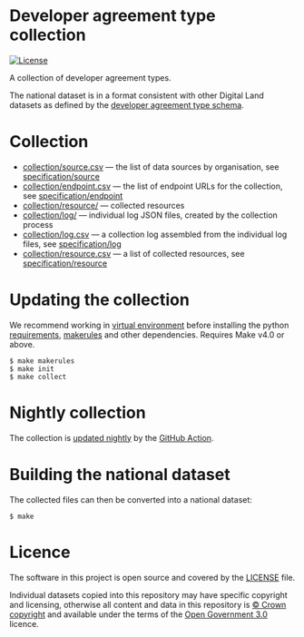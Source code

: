 # Developer agreement type collection

[![License](https://img.shields.io/github/license/mashape/apistatus.svg)](https://github.com/digital-land/developer-agreement-type-collection/blob/main/LICENSE)

A collection of developer agreement types.

The national dataset is in a format consistent with other Digital Land datasets as defined by the [developer agreement type schema](https://digital-land.github.io/specification/schema/developer-agreement-type/).

# Collection

* [collection/source.csv](collection/source.csv) — the list of data sources by organisation, see [specification/source](https://digital-land.github.io/specification/schema/source/)
* [collection/endpoint.csv](collection/endpoint.csv) — the list of endpoint URLs for the collection, see [specification/endpoint](https://digital-land.github.io/specification/schema/endpoint)
* [collection/resource/](collection/resource/) — collected resources
* [collection/log/](collection/log/) — individual log JSON files, created by the collection process
* [collection/log.csv](collection/log.csv) — a collection log assembled from the individual log files, see [specification/log](https://digital-land.github.io/specification/schema/log)
* [collection/resource.csv](collection/resource.csv) — a list of collected resources, see [specification/resource](https://digital-land.github.io/specification/schema/resource)

# Updating the collection

We recommend working in [virtual environment](http://docs.python-guide.org/en/latest/dev/virtualenvs/) before installing the python [requirements](requirements.txt), [makerules](https://github.com/digital-land/makerules) and other dependencies. Requires Make v4.0 or above.

    $ make makerules
    $ make init
    $ make collect

# Nightly collection

The collection is [updated nightly](https://github.com/digital-land/developer-agreement-type-collection/actions) by the [GitHub Action](.github/workflows/run.yml).

# Building the national dataset

The collected files can then be converted into a national dataset:

    $ make

# Licence

The software in this project is open source and covered by the [LICENSE](LICENSE) file.

Individual datasets copied into this repository may have specific copyright and licensing, otherwise all content and data in this repository is
[© Crown copyright](http://www.nationalarchives.gov.uk/information-management/re-using-public-sector-information/copyright-and-re-use/crown-copyright/)
and available under the terms of the [Open Government 3.0](https://www.nationalarchives.gov.uk/doc/open-government-licence/version/3/) licence.
